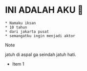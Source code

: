 # **INI ADALAH AKU** :pinched_fingers: 
    * Namaku iksan
    * 10 tahun
    * dari jakarta pusat
    * semangatku ingin menjadi aktor
> [!NOTE]
> jatuh di aspal ga seindah jatuh hati.
* Item 1
